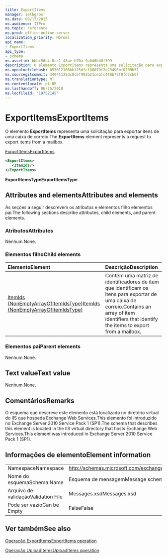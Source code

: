 ```yaml
---
title: ExportItems
manager: sethgros
ms.date: 09/17/2015
ms.audience: ITPro
ms.topic: reference
ms.prod: office-online-server
localization_priority: Normal
api_name:
- ExportItems
api_type:
- schema
ms.assetid: bbbc56e4-8cc1-43ae-b70a-9a8d6bb0f399
description: O elemento ExportItems representa uma solicitação para exportar itens de uma caixa de correio.
ms.openlocfilehash: 055012166bb125dfcf86070f2e23496bf0209b51
ms.sourcegitcommit: 34041125dc8c5f993b21cebfc4f8b72f0fd2cb6f
ms.translationtype: MT
ms.contentlocale: pt-BR
ms.lasthandoff: 06/25/2018
ms.locfileid: "19752145"
---
```

# <a name="exportitems"></a><span data-ttu-id="f2620-103">ExportItems</span><span class="sxs-lookup"><span data-stu-id="f2620-103">ExportItems</span></span>

<span data-ttu-id="f2620-104">O elemento **ExportItems** representa uma solicitação para exportar itens de uma caixa de correio.</span><span class="sxs-lookup"><span data-stu-id="f2620-104">The **ExportItems** element represents a request to export items from a mailbox.</span></span> 
  
[<span data-ttu-id="f2620-105">ExportItems</span><span class="sxs-lookup"><span data-stu-id="f2620-105">ExportItems</span></span>](exportitems.md)
  
```XML
<ExportItems>
   <ItemIds/>
</ExportItems>
```

 <span data-ttu-id="f2620-106">**ExportItemsType**</span><span class="sxs-lookup"><span data-stu-id="f2620-106">**ExportItemsType**</span></span>
## <a name="attributes-and-elements"></a><span data-ttu-id="f2620-107">Attributes and elements</span><span class="sxs-lookup"><span data-stu-id="f2620-107">Attributes and elements</span></span>

<span data-ttu-id="f2620-108">As seções a seguir descrevem os atributos e elementos filho elementos pai.</span><span class="sxs-lookup"><span data-stu-id="f2620-108">The following sections describe attributes, child elements, and parent elements.</span></span>
  
### <a name="attributes"></a><span data-ttu-id="f2620-109">Atributos</span><span class="sxs-lookup"><span data-stu-id="f2620-109">Attributes</span></span>

<span data-ttu-id="f2620-110">Nenhum.</span><span class="sxs-lookup"><span data-stu-id="f2620-110">None.</span></span>
  
### <a name="child-elements"></a><span data-ttu-id="f2620-111">Elementos filho</span><span class="sxs-lookup"><span data-stu-id="f2620-111">Child elements</span></span>

|<span data-ttu-id="f2620-112">**Elemento**</span><span class="sxs-lookup"><span data-stu-id="f2620-112">**Element**</span></span>|<span data-ttu-id="f2620-113">**Descrição**</span><span class="sxs-lookup"><span data-stu-id="f2620-113">**Description**</span></span>|
|:-----|:-----|
|[<span data-ttu-id="f2620-114">ItemIds (NonEmptyArrayOfItemIdsType)</span><span class="sxs-lookup"><span data-stu-id="f2620-114">ItemIds (NonEmptyArrayOfItemIdsType)</span></span>](itemids-nonemptyarrayofitemidstype.md) <br/> |<span data-ttu-id="f2620-115">Contém uma matriz de identificadores de item que identificam os itens para exportar de uma caixa de correio.</span><span class="sxs-lookup"><span data-stu-id="f2620-115">Contains an array of item identifiers that identify the items to export from a mailbox.</span></span>  <br/> |
   
### <a name="parent-elements"></a><span data-ttu-id="f2620-116">Elementos pai</span><span class="sxs-lookup"><span data-stu-id="f2620-116">Parent elements</span></span>

<span data-ttu-id="f2620-117">Nenhum.</span><span class="sxs-lookup"><span data-stu-id="f2620-117">None.</span></span>
  
## <a name="text-value"></a><span data-ttu-id="f2620-118">Text value</span><span class="sxs-lookup"><span data-stu-id="f2620-118">Text value</span></span>

<span data-ttu-id="f2620-119">Nenhum.</span><span class="sxs-lookup"><span data-stu-id="f2620-119">None.</span></span>
  
## <a name="remarks"></a><span data-ttu-id="f2620-120">Comentários</span><span class="sxs-lookup"><span data-stu-id="f2620-120">Remarks</span></span>

<span data-ttu-id="f2620-121">O esquema que descreve este elemento está localizado no diretório virtual do IIS que hospeda Exchange Web Services.This elemento foi introduzido no Exchange Server 2010 Service Pack 1 (SP1).</span><span class="sxs-lookup"><span data-stu-id="f2620-121">The schema that describes this element is located in the IIS virtual directory that hosts Exchange Web Services.This element was introduced in Exchange Server 2010 Service Pack 1 (SP1).</span></span>
  
## <a name="element-information"></a><span data-ttu-id="f2620-122">Informações de elemento</span><span class="sxs-lookup"><span data-stu-id="f2620-122">Element information</span></span>

|||
|:-----|:-----|
|<span data-ttu-id="f2620-123">Namespace</span><span class="sxs-lookup"><span data-stu-id="f2620-123">Namespace</span></span>  <br/> |http://schemas.microsoft.com/exchange/services/2006/messages  <br/> |
|<span data-ttu-id="f2620-124">Nome do esquema</span><span class="sxs-lookup"><span data-stu-id="f2620-124">Schema Name</span></span>  <br/> |<span data-ttu-id="f2620-125">Esquema de mensagem</span><span class="sxs-lookup"><span data-stu-id="f2620-125">Message schema</span></span>  <br/> |
|<span data-ttu-id="f2620-126">Arquivo de validação</span><span class="sxs-lookup"><span data-stu-id="f2620-126">Validation File</span></span>  <br/> |<span data-ttu-id="f2620-127">Messages.xsd</span><span class="sxs-lookup"><span data-stu-id="f2620-127">Messages.xsd</span></span>  <br/> |
|<span data-ttu-id="f2620-128">Pode ser vazio</span><span class="sxs-lookup"><span data-stu-id="f2620-128">Can be Empty</span></span>  <br/> |<span data-ttu-id="f2620-129">False</span><span class="sxs-lookup"><span data-stu-id="f2620-129">False</span></span>  <br/> |
   
## <a name="see-also"></a><span data-ttu-id="f2620-130">Ver também</span><span class="sxs-lookup"><span data-stu-id="f2620-130">See also</span></span>



[<span data-ttu-id="f2620-131">Operação ExportItems</span><span class="sxs-lookup"><span data-stu-id="f2620-131">ExportItems operation</span></span>](exportitems-operation.md)
  
[<span data-ttu-id="f2620-132">Operação UploadItems</span><span class="sxs-lookup"><span data-stu-id="f2620-132">UploadItems operation</span></span>](uploaditems-operation.md)

